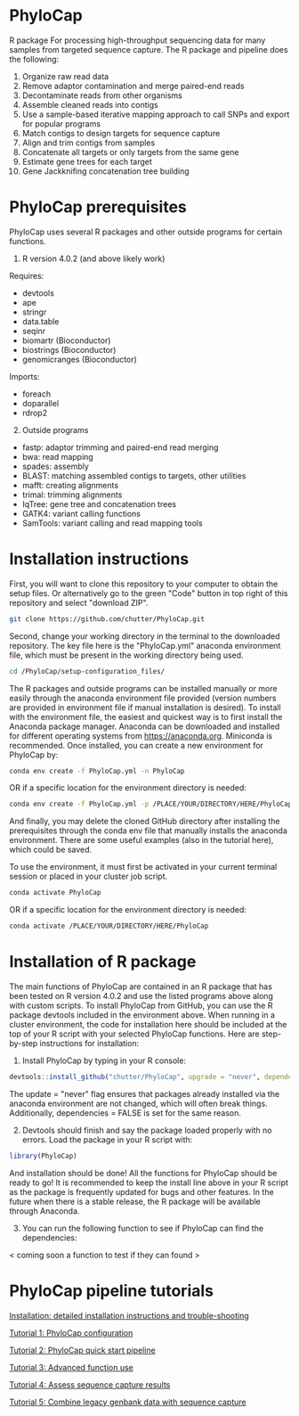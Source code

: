 # PhyloCap

R package For processing high-throughput sequencing data for many samples from targeted sequence capture. The R package and pipeline does the following:

1) Organize raw read data
2) Remove adaptor contamination and merge paired-end reads
3) Decontaminate reads from other organisms
4) Assemble cleaned reads into contigs 
5) Use a sample-based iterative mapping approach to call SNPs and export for popular programs
6) Match contigs to design targets for sequence capture
7) Align and trim contigs from samples
8) Concatenate all targets or only targets from the same gene
9) Estimate gene trees for each target
10) Gene Jackknifing concatenation tree building

# PhyloCap prerequisites 

PhyloCap uses several R packages and other outside programs for certain functions. 

1. R version 4.0.2 (and above likely work)

Requires:
- devtools
- ape
- stringr
- data.table
- seqinr
- biomartr (Bioconductor)
- biostrings (Bioconductor)
- genomicranges (Bioconductor)

Imports:
- foreach
- doparallel
- rdrop2



2. Outside programs

- fastp: adaptor trimming and paired-end read merging
- bwa: read mapping
- spades: assembly
- BLAST: matching assembled contigs to targets, other utilities
- mafft: creating alignments
- trimal: trimming alignments
- IqTree: gene tree and concatenation trees
- GATK4: variant calling functions
- SamTools: variant calling and read mapping tools

# Installation instructions

First, you will want to clone this repository to your computer to obtain the setup files. Or alternatively go to the green "Code" button in top right of this repository and select "download ZIP".

```bash
git clone https://github.com/chutter/PhyloCap.git
```

Second, change your working directory in the terminal to the downloaded repository. The key file here is the "PhyloCap.yml" anaconda environment file, which must be present in the working directory being used. 

```bash
cd /PhyloCap/setup-configuration_files/
```

The R packages and outside programs can be installed manually or more easily through the anaconda environment file provided (version numbers are provided in environment file if manual installation is desired). To install with the environment file, the easiest and quickest way is to first install the Anaconda package manager. Anaconda can be downloaded and installed for different operating systems from https://anaconda.org. Miniconda is recommended. Once installed, you can create a new environment for PhyloCap by: 

```bash
conda env create -f PhyloCap.yml -n PhyloCap
```

OR if a specific location for the environment directory is needed:

```bash
conda env create -f PhyloCap.yml -p /PLACE/YOUR/DIRECTORY/HERE/PhyloCap
```

And finally, you may delete the cloned GitHub directory after installing the prerequisites through the conda env file that manually installs the anaconda environment. There are some useful examples (also in the tutorial here), which could be saved.   

To use the environment, it must first be activated in your current terminal session or placed in your cluster job script. 

```bash
conda activate PhyloCap
```

OR if a specific location for the environment directory is needed:

```bash
conda activate /PLACE/YOUR/DIRECTORY/HERE/PhyloCap
```

# Installation of R package

The main functions of PhyloCap are contained in an R package that has been tested on R version 4.0.2 and use the listed programs above along with custom scripts. To install PhyloCap from GitHub, you can use the R package devtools included in the environment above. When running in a cluster environment, the code for installation here should be included at the top of your R script with your selected PhyloCap functions. Here are step-by-step instructions for installation:

1) Install PhyloCap by typing in your R console: 

```R
devtools::install_github("chutter/PhyloCap", upgrade = "never", dependencies = FALSE)
```

The update = "never" flag ensures that packages already installed via the anaconda environment are not changed, which will often break things. Additionally, dependencies = FALSE is set for the same reason. 


2) Devtools should finish and say the package loaded properly with no errors. Load the package in your R script with:

```R
library(PhyloCap)
```

And installation should be done! All the functions for PhyloCap should be ready to go! It is recommended to keep the install line above in your R script as the package is frequently updated for bugs and other features. In the future when there is a stable release, the R package will be available through Anaconda. 


3) You can run the following function to see if PhyloCap can find the dependencies: 

< coming soon a function to test if they can found >


# PhyloCap pipeline tutorials 

[Installation: detailed installation instructions and trouble-shooting ](https://github.com/chutter/PhyloCap/wiki/Installation:-detailed-installation-instructions-and-trouble-shooting)

[Tutorial 1: PhyloCap configuration](https://github.com/chutter/PhyloCap/wiki/Tutorial-1:-PhyloCap-configuration)

[Tutorial 2: PhyloCap quick start pipeline](https://github.com/chutter/PhyloCap/wiki/Tutorial-2:-PhyloCap-quick-start-pipeline)

[Tutorial 3: Advanced function use](https://github.com/chutter/PhyloCap/wiki/Tutorial-3:-Advanced-function-use)

[Tutorial 4: Assess sequence capture results](https://github.com/chutter/PhyloCap/wiki/Tutorial-4:-Assess-results)

[Tutorial 5: Combine legacy genbank data with sequence capture](https://github.com/chutter/PhyloCap/wiki/Tutorial-4:-Legacy-Integration)


